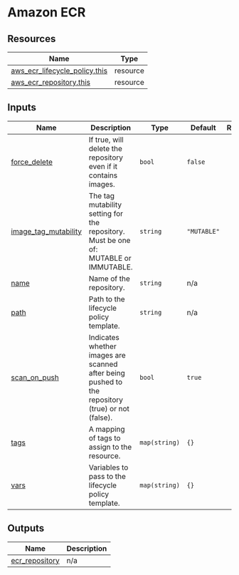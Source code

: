 # Amazon ECR

## Resources

| Name | Type |
|------|------|
| [aws_ecr_lifecycle_policy.this](https://registry.terraform.io/providers/hashicorp/aws/latest/docs/resources/ecr_lifecycle_policy) | resource |
| [aws_ecr_repository.this](https://registry.terraform.io/providers/hashicorp/aws/latest/docs/resources/ecr_repository) | resource |

## Inputs

| Name | Description | Type | Default | Required |
|------|-------------|------|---------|:--------:|
| <a name="input_force_delete"></a> [force\_delete](#input\_force\_delete) | If true, will delete the repository even if it contains images. | `bool` | `false` | no |
| <a name="input_image_tag_mutability"></a> [image\_tag\_mutability](#input\_image\_tag\_mutability) | The tag mutability setting for the repository. Must be one of: MUTABLE or IMMUTABLE. | `string` | `"MUTABLE"` | no |
| <a name="input_name"></a> [name](#input\_name) | Name of the repository. | `string` | n/a | yes |
| <a name="input_path"></a> [path](#input\_path) | Path to the lifecycle policy template. | `string` | n/a | yes |
| <a name="input_scan_on_push"></a> [scan\_on\_push](#input\_scan\_on\_push) | Indicates whether images are scanned after being pushed to the repository (true) or not (false). | `bool` | `true` | no |
| <a name="input_tags"></a> [tags](#input\_tags) | A mapping of tags to assign to the resource. | `map(string)` | `{}` | no |
| <a name="input_vars"></a> [vars](#input\_vars) | Variables to pass to the lifecycle policy template. | `map(string)` | `{}` | no |

## Outputs

| Name | Description |
|------|-------------|
| <a name="output_ecr_repository"></a> [ecr\_repository](#output\_ecr\_repository) | n/a |
